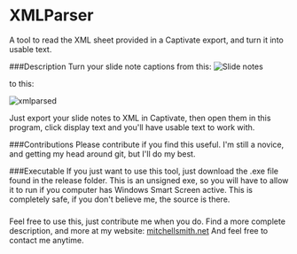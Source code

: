 # XMLParser
A tool to read the XML sheet provided in a Captivate export, and turn it into usable text.

###Description
Turn your slide note captions from this:
![Slide notes](https://github.com/RandyMustache/RandyMustache.github.io/blob/master/_posts/tts.PNG?raw=true)

to this:

![xmlparsed](https://github.com/RandyMustache/RandyMustache.github.io/blob/master/_posts/2017-02-23.png?raw=true)

Just export your slide notes to XML in Captivate, then open them in this program, click display text and you'll have usable text to work with.

###Contributions
Please contribute if you find this useful. I'm still a novice, and getting my head around git, but I'll do my best.

###Executable
If you just want to use this tool, just download the .exe file found in the release folder.
This is an unsigned exe, so you will have to allow it to run if you computer has Windows Smart Screen active.
This is completely safe, if you don't believe me, the source is there.

###
Feel free to use this, just contribute me when you do.
Find a more complete description, and more at my website:
[mitchellsmith.net](mitchellsmith.net)
And feel free to contact me anytime.
